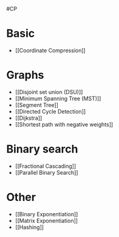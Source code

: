 #CP 
# Basic
- [[Coordinate Compression]]
# Graphs
- [[Disjoint set union (DSU)]]
- [[Minimum Spanning Tree (MST)]]
- [[Segment Tree]]
- [[Directed Cycle Detection]]
- [[Dijkstra]]
- [[Shortest path with negative weights]]
# Binary search
- [[Fractional Cascading]]
- [[Parallel Binary Search]]
# Other
- [[Binary Exponentiation]]
- [[Matrix Exponentiation]]
- [[Hashing]]